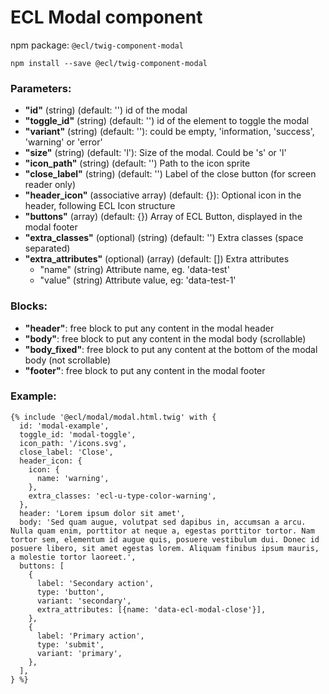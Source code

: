 # ECL Modal component

npm package: `@ecl/twig-component-modal`

```shell
npm install --save @ecl/twig-component-modal
```

### Parameters:

- **"id"** (string) (default: '') id of the modal
- **"toggle_id"** (string) (default: '') id of the element to toggle the modal
- **"variant"** (string) (default: ''): could be empty, 'information, 'success', 'warning' or 'error'
- **"size"** (string) (default: 'l'): Size of the modal. Could be 's' or 'l'
- **"icon_path"** (string) (default: '') Path to the icon sprite
- **"close_label"** (string) (default: '') Label of the close button (for screen reader only)
- **"header_icon"** (associative array) (default: {}): Optional icon in the header, following ECL Icon structure
- **"buttons"** (array) (default: {}) Array of ECL Button, displayed in the modal footer
- **"extra_classes"** (optional) (string) (default: '') Extra classes (space separated)
- **"extra_attributes"** (optional) (array) (default: []) Extra attributes
  - "name" (string) Attribute name, eg. 'data-test'
  - "value" (string) Attribute value, eg: 'data-test-1'

### Blocks:

- **"header"**: free block to put any content in the modal header
- **"body"**: free block to put any content in the modal body (scrollable)
- **"body_fixed"**: free block to put any content at the bottom of the modal body (not scrollable)
- **"footer"**: free block to put any content in the modal footer

### Example:

<!-- prettier-ignore -->
```twig
{% include '@ecl/modal/modal.html.twig' with { 
  id: 'modal-example',
  toggle_id: 'modal-toggle',
  icon_path: '/icons.svg',
  close_label: 'Close',
  header_icon: {
    icon: {
      name: 'warning',
    },
    extra_classes: 'ecl-u-type-color-warning',
  },
  header: 'Lorem ipsum dolor sit amet',
  body: 'Sed quam augue, volutpat sed dapibus in, accumsan a arcu. Nulla quam enim, porttitor at neque a, egestas porttitor tortor. Nam tortor sem, elementum id augue quis, posuere vestibulum dui. Donec id posuere libero, sit amet egestas lorem. Aliquam finibus ipsum mauris, a molestie tortor laoreet.',
  buttons: [
    {
      label: 'Secondary action',
      type: 'button',
      variant: 'secondary',
      extra_attributes: [{name: 'data-ecl-modal-close'}],
    },
    {
      label: 'Primary action',
      type: 'submit',
      variant: 'primary',
    },
  ],
} %}
```
